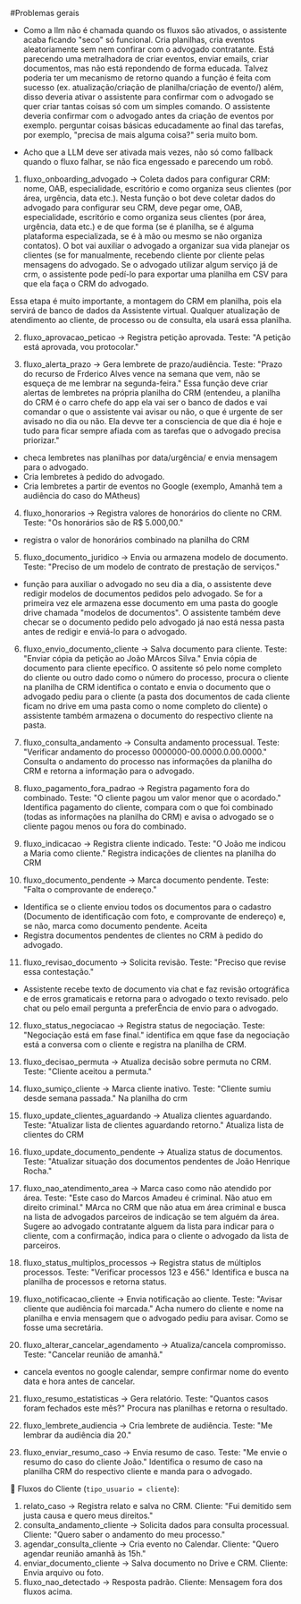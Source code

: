 #Problemas gerais

- Como a llm não é chamada quando os fluxos são ativados, o assistente acaba ficando "seco" só funcional. Cria planilhas, cria eventos aleatoriamente sem nem confirar com o advogado contratante. Está parecendo uma metralhadora de criar eventos, enviar emails, criar documentos, mas não está repondendo de forma educada. Talvez poderia ter um mecanismo de retorno quando a função é feita com sucesso (ex. atualização/criação de planilha/criação de evento/) além, disso deveria ativar o assistente para confirmar com o advogado se quer criar tantas coisas só com um simples comando. O assistente deveria confirmar com o advogado antes da criação de eventos por exemplo. perguntar coisas básicas educadamente ao final das tarefas, por exemplo, "precisa de mais alguma coisa?" seria muito bom. 

- Acho que a LLM deve ser ativada mais vezes, não só como fallback quando o fluxo falhar, se não fica engessado e parecendo um robô.



1. fluxo_onboarding_advogado → Coleta dados para configurar CRM: nome, OAB, especialidade, escritório e como organiza seus clientes (por área, urgência, data etc.). 
Nesta função o bot deve coletar dados do advogado para configurar seu CRM, deve pegar ome, OAB, especialidade, escritório e como organiza seus clientes (por área, urgência, data etc.) e de que forma (se é planilha, se é alguma plataforma especializada, se é à mão ou mesmo se não organiza contatos). O bot vai auxiliar o advogado a organizar sua vida planejar os clientes (se for manualmente, recebendo cliente por cliente pelas mensagens do advogado. Se o advogado utilizar algum serviço já de crm, o assistente pode pedí-lo para exportar uma planilha em CSV para que ela faça o CRM do advogado. 

Essa etapa é muito importante, a montagem do CRM em planilha, pois ela servirá de banco de dados da Assistente virtual. Qualquer atualização de atendimento ao cliente, de processo ou de consulta, ela usará essa planilha. 

2. fluxo_aprovacao_peticao → Registra petição aprovada. 
   Teste: "A petição está aprovada, vou protocolar." 



3. fluxo_alerta_prazo → Gera lembrete de prazo/audiência.
   Teste: "Prazo do recurso de Frderico Alves vence na semana que vem, não se esqueça de me lembrar na segunda-feira."
Essa função deve criar alertas de lembretes na própria planilha do CRM (entendeu, a planilha do CRM é o carro chefe do app ela vai ser o banco de dados e vai comandar o que o assistente vai avisar ou não, o que é urgente de ser avisado no dia ou não. Ela devve ter a consciencia de que dia é hoje e tudo para ficar sempre afiada com as tarefas que o advogado precisa priorizar."

- checa lembretes nas planilhas por data/urgência/ e envia mensagem para o advogado. 
- Cria lembretes à pedido do advogado.
- Cria lembretes a partir de eventos no Google (exemplo, Amanhã tem a audiência do caso do MAtheus)
 

4. fluxo_honorarios → Registra valores de honorários do cliente no CRM.
   Teste: "Os honorários são de R$ 5.000,00."
- registra o valor de honorários combinado na planilha do CRM

5. fluxo_documento_juridico → Envia ou armazena modelo de documento.
   Teste: "Preciso de um modelo de contrato de prestação de serviços."
- função para auxiliar o advogado no seu dia a dia, o assistente deve redigir modelos de documentos pedidos pelo advogado. Se for a primeira vez ele armazena esse documento em uma pasta do google drive chamada "modelos de documentos". O assistente também deve checar se o documento pedido pelo advogado já nao está nessa pasta antes de redigir e enviá-lo para o advogado. 

6. fluxo_envio_documento_cliente → Salva documento para cliente.
   Teste: "Enviar cópia da petição ao João MArcos Silva."
   Envia cópia de documento para cliente epecífico. O assitente só pelo nome completo do cliente ou outro dado como o número do processo, procura o cliente na planilha de CRM identifica o contato e envia o documento que o advogado pediu para o cliente (a pasta dos documentos de cada cliente ficam no drive em uma pasta como o nome completo do cliente) o assistente também armazena o documento do respectivo cliente na pasta. 
   
7. fluxo_consulta_andamento → Consulta andamento processual.
   Teste: "Verificar andamento do processo 0000000-00.0000.0.00.0000."
Consulta o andamento do processo nas informações da planilha do CRM e retorna a informação para o advogado.

8. fluxo_pagamento_fora_padrao → Registra pagamento fora do combinado.
   Teste: "O cliente pagou um valor menor que o acordado."
Identifica pagamento do cliente, compara com o que foi combinado (todas as informações na planilha do CRM) e avisa o advogado se o cliente pagou menos ou fora do combinado. 

9. fluxo_indicacao → Registra cliente indicado.
   Teste: "O João me indicou a Maria como cliente."
Registra indicações de clientes na planilha do CRM 

10. fluxo_documento_pendente → Marca documento pendente.
    Teste: "Falta o comprovante de endereço."
- Identifica se o cliente enviou todos os documentos para o cadastro (Documento de identificação com foto, e comprovante de endereço)  e, se não, marca como documento pendente.
Aceita 
- Registra documentos pendentes de clientes no CRM à pedido do advogado.

11. fluxo_revisao_documento → Solicita revisão.
    Teste: "Preciso que revise essa contestação."
- Assistente recebe texto de documento via chat e faz revisão ortográfica e de erros gramaticais e retorna para o advogado o texto revisado. pelo chat ou pelo email pergunta a preferÊncia de envio para o advogado.

12. fluxo_status_negociacao → Registra status de negociação.
    Teste: "Negociação está em fase final." identifica em qque fase da negociação está a conversa com o cliente e registra na planilha de CRM.

13. fluxo_decisao_permuta → Atualiza decisão sobre permuta no CRM.
    Teste: "Cliente aceitou a permuta." 

14. fluxo_sumiço_cliente → Marca cliente inativo.
    Teste: "Cliente sumiu desde semana passada."
Na planilha do crm

15. fluxo_update_clientes_aguardando → Atualiza clientes aguardando.
    Teste: "Atualizar lista de clientes aguardando retorno."
Atualiza lista de clientes do CRM

16. fluxo_update_documento_pendente → Atualiza status de documentos.
    Teste: "Atualizar situação dos documentos pendentes de João Henrique Rocha."

17. fluxo_nao_atendimento_area → Marca caso como não atendido por área.
    Teste: "Este caso do Marcos Amadeu é criminal. Não atuo em direito criminal."
MArca no CRM que não atua em área criminal e busca na lista de advogados parceiros de indicação se tem alguém da área. Sugere ao advogado contratante alguem da lista para indicar para o cliente, com a confirmação, indica para o cliente o advogado da lista de parceiros. 

18. fluxo_status_multiplos_processos → Registra status de múltiplos processos.
    Teste: "Verificar processos 123 e 456."
Identifica e busca na planilha de processos e retorna status. 

19. fluxo_notificacao_cliente → Envia notificação ao cliente.
    Teste: "Avisar cliente que audiência foi marcada."
Acha numero do cliente e nome na planilha e envia mensagem que o advogado pediu para avisar. Como se fosse uma secretária. 

20. fluxo_alterar_cancelar_agendamento → Atualiza/cancela compromisso.
    Teste: "Cancelar reunião de amanhã."
- cancela eventos no google calendar, sempre confirmar nome do evento data e hora antes de cancelar.

21. fluxo_resumo_estatisticas → Gera relatório.
    Teste: "Quantos casos foram fechados este mês?"
Procura nas planilhas e retorna o resultado. 

22. fluxo_lembrete_audiencia → Cria lembrete de audiência.
    Teste: "Me lembrar da audiência dia 20."

23. fluxo_enviar_resumo_caso → Envia resumo de caso.
    Teste: "Me envie o resumo do caso do cliente João." Identifica o resumo de caso na planilha CRM do respectivo cliente e manda para o advogado. 


👤 Fluxos do Cliente (`tipo_usuario = cliente`):
1. relato_caso → Registra relato e salva no CRM.
   Cliente: "Fui demitido sem justa causa e quero meus direitos."
2. consulta_andamento_cliente → Solicita dados para consulta processual.
   Cliente: "Quero saber o andamento do meu processo."
3. agendar_consulta_cliente → Cria evento no Calendar.
   Cliente: "Quero agendar reunião amanhã às 15h."
4. enviar_documento_cliente → Salva documento no Drive e CRM.
   Cliente: Envia arquivo ou foto.
5. fluxo_nao_detectado → Resposta padrão.
   Cliente: Mensagem fora dos fluxos acima.

